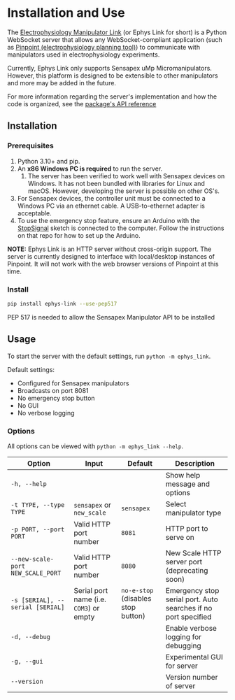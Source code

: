 # Installation and Use

The [Electrophysiology Manipulator Link](https://github.com/VirtualBrainLab/ephys-link)
(or Ephys Link for short) is a Python WebSocket server that allows any
WebSocket-compliant application (such
as [Pinpoint (electrophysiology planning tool)](https://github.com/VirtualBrainLab/Pinpoint))
to communicate with manipulators used in electrophysiology experiments.

Currently, Ephys Link only supports Sensapex uMp Micromanipulators. However,
this platform is designed to be extensible to other manipulators and more may be
added in the future.

For more information regarding the server's implementation and how the code is
organized, see
the [package's API reference](https://virtualbrainlab.org/api_reference_ephys_link.html)

## Installation

### Prerequisites

1. Python 3.10+ and pip.
2. An **x86 Windows PC is required** to run the server.
    1. The server has been verified to work well with Sensapex devices on
       Windows. It has not been bundled with libraries for Linux and
       macOS. However, developing the server is possible on other OS's.
3. For Sensapex devices, the controller unit must be connected to a Windows PC
   via an ethernet cable. A USB-to-ethernet adapter is acceptable.
4. To use the emergency stop feature, ensure an Arduino with
   the [StopSignal](https://github.com/VirtualBrainLab/StopSignal) sketch is
   connected to the computer. Follow the instructions on that repo for how to
   set up the Arduino.

**NOTE:** Ephys Link is an HTTP server without cross-origin support. The server
is currently designed to interface with local/desktop instances of Pinpoint. It
will not work with the web browser versions of Pinpoint at this time.

### Install

```bash
pip install ephys-link --use-pep517
```

PEP 517 is needed to allow the Sensapex Manipulator API to be installed

## Usage

To start the server with the default settings, run `python -m ephys_link`.

Default settings:

- Configured for Sensapex manipulators
- Broadcasts on port 8081
- No emergency stop button
- No GUI
- No verbose logging

### Options

All options can be viewed with `python -m ephys_link --help`.

| Option                            | Input                                   | Default                            | Description                                                    |
|-----------------------------------|-----------------------------------------|------------------------------------|----------------------------------------------------------------|
| `-h, --help`                      |                                         |                                    | Show help message and options                                  |
| `-t TYPE, --type TYPE`            | `sensapex` or `new_scale`               | `sensapex`                         | Select manipulator type                                        |
| `-p PORT, --port PORT`            | Valid HTTP port number                  | `8081`                             | HTTP port to serve on                                          |
| `--new-scale-port NEW_SCALE_PORT` | Valid HTTP port number                  | `8080`                             | New Scale HTTP server port (deprecating soon)                  |
| `-s [SERIAL], --serial [SERIAL]`  | Serial port name (i.e. `COM3`) or empty | `no-e-stop` (disables stop button) | Emergency stop serial port. Auto searches if no port specified |
| `-d, --debug`                     |                                         |                                    | Enable verbose logging for debugging                           |
| `-g, --gui`                       |                                         |                                    | Experimental GUI for server                                    |
| `--version`                       |                                         |                                    | Version number of server                                       |